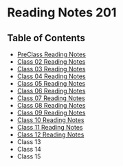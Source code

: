 # Reading Notes 201

## Table of Contents
- [PreClass Reading Notes](preclass.md)
- [Class 02 Reading Notes](notes-02.md)
- [Class 03 Reading Notes](notes-03.md)
- [Class 04 Reading Notes](notes-04.md)
- [Class 05 Reading Notes](notes-05.md)
- [Class 06 Reading Notes](notes-06.md)
- [Class 07 Reading Notes](notes-07.md)
- [Class 08 Reading Notes](notes-08.md)
- [Class 09 Reading Notes](notes-09.md)
- [Class 10 Reading Notes](notes-10.md)
- [Class 11 Reading Notes](notes-11.md)
- [Class 12 Reading Notes](notes-12.md)
- Class 13
- Class 14
- Class 15
